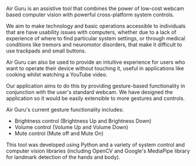 
Air Guru is an assistive tool that combines the power of low-cost webcam based computer vision with powerful cross-platform system controls.

We aim to make technology and basic operations accessible to individuals that are have usability issues with computers, whether due to a lack of experience of where to find particular system settings, or through medical conditions like tremors and neuromotor disorders, that make it difficult to use trackpads and small buttons.

Air Guru can also be used to provide an intuitive experience for users who want to operate their device without touching it, useful in applications like cooking whilst watching a YouTube video. 

Our application aims to do this by providing gesture-based functionality in conjunction with the user's standard webcam. We have designed the application so it would be easily extensible to more gestures and controls. 

Air Guru's current gesture functionality includes: 
- Brightness control (Brightness Up and Brightness Down)
- Volume control (Volume Up and Volume Down)
- Mute control (Mute off and Mute On) 

This tool was developed using Python and a variety of system control and computer vision libraries (including OpenCV and Google's MediaPipe library for landmark detection of the hands and body).
